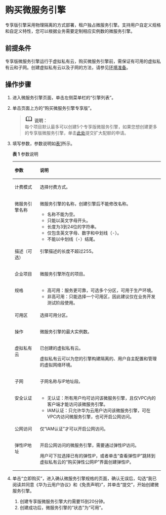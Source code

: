 # 购买微服务引擎<a name="ZH-CN_TOPIC_0137839961"></a>

专享版引擎采用物理隔离的方式部署，租户独占微服务引擎。支持用户自定义规格和自定义特性，您可以根据业务需要定制相应实例数的微服务引擎。

## 前提条件<a name="section0218134024517"></a>

专享版微服务引擎运行于虚拟私有云，购买微服务引擎前，需保证有可用的虚拟私有云和子网。创建虚拟私有云以及子网的方法，请参见[环境准备](环境准备.md)。

## 操作步骤<a name="section132724139588"></a>

1.  进入微服务引擎页面，单击左侧菜单栏的“引擎列表”。
2.  单击页面上方的“购买微服务引擎专享版”。

    >![](public_sys-resources/icon-note.gif) **说明：**   
    >每个项目默认最多可以创建5个专享版微服务引擎，如果您想创建更多的专享版微服务引擎，单击[此处](https://console.huaweicloud.com/console/?#/quota)提交扩大配额的申请。  

3.  填写参数，参数说明如[表1](#table5373863818728)所示。

    **表 1**  参数说明

    <a name="table5373863818728"></a>
    <table><thead align="left"><tr id="row5933206518728"><th class="cellrowborder" valign="top" width="17.03%" id="mcps1.2.3.1.1"><p id="p5858956018728"><a name="p5858956018728"></a><a name="p5858956018728"></a>参数</p>
    </th>
    <th class="cellrowborder" valign="top" width="82.97%" id="mcps1.2.3.1.2"><p id="p4813390218728"><a name="p4813390218728"></a><a name="p4813390218728"></a>说明</p>
    </th>
    </tr>
    </thead>
    <tbody><tr id="row4550153815252"><td class="cellrowborder" valign="top" width="17.03%" headers="mcps1.2.3.1.1 "><p id="p135501238182512"><a name="p135501238182512"></a><a name="p135501238182512"></a><span id="text1936314110514"><a name="text1936314110514"></a><a name="text1936314110514"></a>计费模式</span></p>
    </td>
    <td class="cellrowborder" valign="top" width="82.97%" headers="mcps1.2.3.1.2 "><p id="p19550438172515"><a name="p19550438172515"></a><a name="p19550438172515"></a>选择付费方式。</p>
    </td>
    </tr>
    <tr id="row114232715403"><td class="cellrowborder" valign="top" width="17.03%" headers="mcps1.2.3.1.1 "><p id="p1213317335408"><a name="p1213317335408"></a><a name="p1213317335408"></a><span id="text13712556309"><a name="text13712556309"></a><a name="text13712556309"></a>微服务引擎名称</span></p>
    </td>
    <td class="cellrowborder" valign="top" width="82.97%" headers="mcps1.2.3.1.2 "><p id="p1071665220465"><a name="p1071665220465"></a><a name="p1071665220465"></a>微服务引擎的名称，创建引擎后不能修改名称。</p>
    <a name="ul8133123314401"></a><a name="ul8133123314401"></a><ul id="ul8133123314401"><li>名称不能为空。</li><li>只能以英文字母开头。</li><li>长度为3到24位的字符串。</li><li>仅包含英文字母、数字和中划线（-）。</li><li>不能以中划线（-）结尾。</li></ul>
    </td>
    </tr>
    <tr id="row39771337478"><td class="cellrowborder" valign="top" width="17.03%" headers="mcps1.2.3.1.1 "><p id="p788932455217"><a name="p788932455217"></a><a name="p788932455217"></a><span id="text164501243123115"><a name="text164501243123115"></a><a name="text164501243123115"></a>描述</span>（可选）</p>
    </td>
    <td class="cellrowborder" valign="top" width="82.97%" headers="mcps1.2.3.1.2 "><p id="p5890152419528"><a name="p5890152419528"></a><a name="p5890152419528"></a>引擎描述的长度不超过255。</p>
    </td>
    </tr>
    <tr id="row153681361123"><td class="cellrowborder" valign="top" width="17.03%" headers="mcps1.2.3.1.1 "><p id="p14965171019484"><a name="p14965171019484"></a><a name="p14965171019484"></a><span id="text6875199153318"><a name="text6875199153318"></a><a name="text6875199153318"></a>企业项目</span></p>
    </td>
    <td class="cellrowborder" valign="top" width="82.97%" headers="mcps1.2.3.1.2 "><p id="p14935201012481"><a name="p14935201012481"></a><a name="p14935201012481"></a>微服务引擎所在的项目。</p>
    </td>
    </tr>
    <tr id="row197451831144918"><td class="cellrowborder" valign="top" width="17.03%" headers="mcps1.2.3.1.1 "><p id="p1074518319493"><a name="p1074518319493"></a><a name="p1074518319493"></a><span id="text763613485335"><a name="text763613485335"></a><a name="text763613485335"></a>规格</span></p>
    </td>
    <td class="cellrowborder" valign="top" width="82.97%" headers="mcps1.2.3.1.2 "><a name="ul74513115018"></a><a name="ul74513115018"></a><ul id="ul74513115018"><li><span id="text456910153358"><a name="text456910153358"></a><a name="text456910153358"></a>高可用</span>：服务更可靠，可选多个分区，可用于生产环境。</li><li><span id="text114891312123716"><a name="text114891312123716"></a><a name="text114891312123716"></a>非高可用</span>：只能选择一个可用区，因此建议仅在业务开发测试阶段使用。</li></ul>
    </td>
    </tr>
    <tr id="row113682295213"><td class="cellrowborder" valign="top" width="17.03%" headers="mcps1.2.3.1.1 "><p id="p4866108918728"><a name="p4866108918728"></a><a name="p4866108918728"></a><span id="text38911155104117"><a name="text38911155104117"></a><a name="text38911155104117"></a>可用区</span></p>
    </td>
    <td class="cellrowborder" valign="top" width="82.97%" headers="mcps1.2.3.1.2 "><p id="p4923409718728"><a name="p4923409718728"></a><a name="p4923409718728"></a>选择可用分区。</p>
    </td>
    </tr>
    <tr id="row5850290918728"><td class="cellrowborder" valign="top" width="17.03%" headers="mcps1.2.3.1.1 "><p id="p4690195212494"><a name="p4690195212494"></a><a name="p4690195212494"></a><span id="text1273114288424"><a name="text1273114288424"></a><a name="text1273114288424"></a>操作</span></p>
    </td>
    <td class="cellrowborder" valign="top" width="82.97%" headers="mcps1.2.3.1.2 "><p id="p68181427815"><a name="p68181427815"></a><a name="p68181427815"></a>微服务引擎的最大实例数。</p>
    </td>
    </tr>
    <tr id="row3119715618728"><td class="cellrowborder" valign="top" width="17.03%" headers="mcps1.2.3.1.1 "><p id="p5533269218728"><a name="p5533269218728"></a><a name="p5533269218728"></a><span id="text175531949134419"><a name="text175531949134419"></a><a name="text175531949134419"></a>虚拟私有云</span></p>
    </td>
    <td class="cellrowborder" valign="top" width="82.97%" headers="mcps1.2.3.1.2 "><p id="p5276310218728"><a name="p5276310218728"></a><a name="p5276310218728"></a>已创建的虚拟私有云。</p>
    <p id="p11596175002619"><a name="p11596175002619"></a><a name="p11596175002619"></a>虚拟私有云可以为您的引擎构建隔离的、用户自主配置和管理的虚拟网络环境。</p>
    </td>
    </tr>
    <tr id="row4851808618728"><td class="cellrowborder" valign="top" width="17.03%" headers="mcps1.2.3.1.1 "><p id="p184411618728"><a name="p184411618728"></a><a name="p184411618728"></a><span id="text111813334510"><a name="text111813334510"></a><a name="text111813334510"></a>子网</span></p>
    </td>
    <td class="cellrowborder" valign="top" width="82.97%" headers="mcps1.2.3.1.2 "><p id="p1515573018728"><a name="p1515573018728"></a><a name="p1515573018728"></a>子网名称与IP地址段。</p>
    </td>
    </tr>
    <tr id="row196181012465"><td class="cellrowborder" valign="top" width="17.03%" headers="mcps1.2.3.1.1 "><p id="p49541115154613"><a name="p49541115154613"></a><a name="p49541115154613"></a><span id="text9506162004711"><a name="text9506162004711"></a><a name="text9506162004711"></a>安全认证</span></p>
    </td>
    <td class="cellrowborder" valign="top" width="82.97%" headers="mcps1.2.3.1.2 "><a name="ul187942213380"></a><a name="ul187942213380"></a><ul id="ul187942213380"><li><span id="text646082717381"><a name="text646082717381"></a><a name="text646082717381"></a>无认证</span>：所有用户均可访问该微服务引擎，且仅VPC内的客户端才能访问该微服务引擎。</li><li><span id="text1112111493510"><a name="text1112111493510"></a><a name="text1112111493510"></a>IAM认证</span>：只允许华为云用户访问该微服务引擎，可在VPC内访问微服务引擎，也可开启公网访问。</li></ul>
    </td>
    </tr>
    <tr id="row1148923212404"><td class="cellrowborder" valign="top" width="17.03%" headers="mcps1.2.3.1.1 "><p id="p182815593451"><a name="p182815593451"></a><a name="p182815593451"></a><span id="text742811413815"><a name="text742811413815"></a><a name="text742811413815"></a>公网访问</span></p>
    </td>
    <td class="cellrowborder" valign="top" width="82.97%" headers="mcps1.2.3.1.2 "><p id="p148281959104513"><a name="p148281959104513"></a><a name="p148281959104513"></a>仅“<span id="text679042318354"><a name="text679042318354"></a><a name="text679042318354"></a>IAM认证</span>”才可以开启公网访问。</p>
    </td>
    </tr>
    <tr id="row174893322404"><td class="cellrowborder" valign="top" width="17.03%" headers="mcps1.2.3.1.1 "><p id="p112391540184615"><a name="p112391540184615"></a><a name="p112391540184615"></a><span id="text11553516164"><a name="text11553516164"></a><a name="text11553516164"></a>弹性IP地址</span></p>
    </td>
    <td class="cellrowborder" valign="top" width="82.97%" headers="mcps1.2.3.1.2 "><p id="p651757154010"><a name="p651757154010"></a><a name="p651757154010"></a>开启公网访问的微服务引擎，需要通过弹性IP访问。</p>
    <p id="p1184063620435"><a name="p1184063620435"></a><a name="p1184063620435"></a>用户可下拉选择已有的弹性IP，或者单击“<span id="text041017381471"><a name="text041017381471"></a><a name="text041017381471"></a>查看弹性IP</span>”跳转到虚拟私有云的“<span id="text3580926151013"><a name="text3580926151013"></a><a name="text3580926151013"></a>购买弹性公网IP</span>”界面创建弹性IP。</p>
    </td>
    </tr>
    </tbody>
    </table>

4.  单击“立即购买”，进入确认微服务引擎规格的页面，确认无误后，勾选“我已阅读并同意《华为云用户协议》和《免责声明》”，并单击“提交”，开始创建微服务引擎。
    1.  创建专享版微服务引擎大约需要15到20分钟。
    2.  创建成功后，微服务引擎的“状态”为“可用”。


